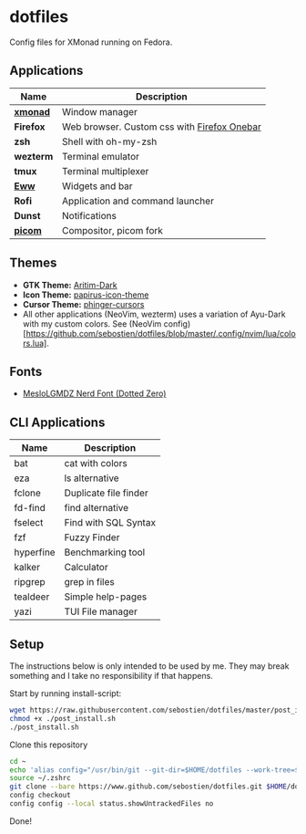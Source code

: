 # dotfiles

Config files for XMonad running on Fedora.

## Applications

| Name                 | Description                                           |
| -------------------- | ----------------------------------------------------- |
| **[xmonad][xmonad]** | Window manager                                        |
| **Firefox**          | Web browser. Custom css with [Firefox Onebar][onebar] |
| **zsh**              | Shell with oh-my-zsh                                  |
| **wezterm**          | Terminal emulator                                     |
| **tmux**             | Terminal multiplexer                                  |
| **[Eww][eww]**       | Widgets and bar                                       |
| **Rofi**             | Application and command launcher                      |
| **Dunst**            | Notifications                                         |
| **[picom][picom]**   | Compositor, picom fork                                |

[xmonad]: https://github.com/sebostien/dotfiles/tree/master/.config/xmonad
[onebar]: https://codeberg.org/Freeplay/Firefox-Onebar
[eww]: https://github.com/elkowar/eww
[picom]: https://github.com/Arian8j2/picom-jonaburg-fix

## Themes

- **GTK Theme:** [Aritim-Dark](https://github.com/Mrcuve0/Aritim-Dark/releases/tag/0.7)
- **Icon Theme:** [papirus-icon-theme](https://github.com/PapirusDevelopmentTeam/papirus-icon-theme)
- **Cursor Theme:** [phinger-cursors](https://github.com/phisch/phinger-cursors)
- All other applications (NeoVim, wezterm) uses a variation of Ayu-Dark with my custom colors. See (NeoVim config)[https://github.com/sebostien/dotfiles/blob/master/.config/nvim/lua/colors.lua].

## Fonts

- [MesloLGMDZ Nerd Font (Dotted Zero)](https://github.com/ryanoasis/nerd-fonts/releases/)

## CLI Applications

| Name       | Description           |
| ---------- | --------------------- |
| bat        | cat with colors       |
| eza        | ls alternative        |
| fclone     | Duplicate file finder |
| fd-find    | find alternative      |
| fselect    | Find with SQL Syntax  |
| fzf        | Fuzzy Finder          |
| hyperfine  | Benchmarking tool     |
| kalker     | Calculator            |
| ripgrep    | grep in files         |
| tealdeer   | Simple help-pages     |
| yazi       | TUI File manager      |

## Setup

The instructions below is only intended to be used by me.
They may break something and I take no responsibility if that happens.

Start by running install-script:

```bash
wget https://raw.githubusercontent.com/sebostien/dotfiles/master/post_install.sh
chmod +x ./post_install.sh
./post_install.sh
```

Clone this repository

```bash
cd ~
echo 'alias config="/usr/bin/git --git-dir=$HOME/dotfiles --work-tree=$HOME"' >> $HOME/.zshrc
source ~/.zshrc
git clone --bare https://www.github.com/sebostien/dotfiles.git $HOME/dotfiles
config checkout
config config --local status.showUntrackedFiles no
```

Done!

